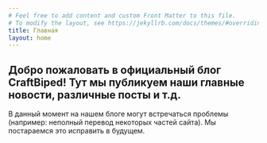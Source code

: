 ```yaml
---
# Feel free to add content and custom Front Matter to this file.
# To modify the layout, see https://jekyllrb.com/docs/themes/#overriding-theme-defaults
title: Главная
layout: home
---
```


## Добро пожаловать в официальный блог CraftBiped! Тут мы публикуем наши главные новости, различные посты и т.д. 
В данный момент на нашем блоге могут встречаться проблемы (например: неполный перевод некоторых частей сайта). Мы постараемся это исправить в будущем. 
